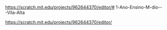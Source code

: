 https://scratch.mit.edu/projects/962644370/editor/# 1-Ano-Ensino-M-dio---Vila-Alta

https://scratch.mit.edu/projects/962644370/editor/
